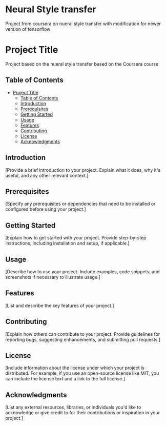 # Neural Style transfer
Project from coursera on nueral style transfer with modification for newer version of tensorflow
# Project Title

Project based on the nueral style transfer based on the Coursera course

## Table of Contents

- [Project Title](#project-title)
  - [Table of Contents](#table-of-contents)
  - [Introduction](#introduction)
  - [Prerequisites](#prerequisites)
  - [Getting Started](#getting-started)
  - [Usage](#usage)
  - [Features](#features)
  - [Contributing](#contributing)
  - [License](#license)
  - [Acknowledgments](#acknowledgments)

## Introduction

[Provide a brief introduction to your project. Explain what it does, why it's useful, and any other relevant context.]

## Prerequisites

[Specify any prerequisites or dependencies that need to be installed or configured before using your project.]

## Getting Started

[Explain how to get started with your project. Provide step-by-step instructions, including installation and setup, if applicable.]

## Usage

[Describe how to use your project. Include examples, code snippets, and screenshots if necessary to illustrate usage.]

## Features

[List and describe the key features of your project.]

## Contributing

[Explain how others can contribute to your project. Provide guidelines for reporting bugs, suggesting enhancements, and submitting pull requests.]

## License

[Include information about the license under which your project is distributed. For example, if you use an open-source license like MIT, you can include the license text and a link to the full license.]

## Acknowledgments

[List any external resources, libraries, or individuals you'd like to acknowledge or give credit to for their contributions or inspiration in your project.]

